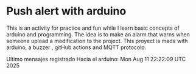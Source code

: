 # Push alert with arduino

This is an activity for practice and fun while I learn basic concepts of arduino and programming.
The idea is to make an alarm that warns when someone upload a modification to the project.
This proyect is made with arduino, a buzzer , gitHub actions and MQTT protocolo.



Ultimo mensajes registrado Hacia el arduino:  Mon Aug 11 22:22:09 UTC 2025
